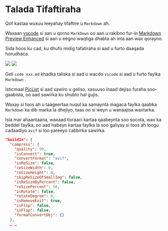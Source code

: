 # Talada Tifaftiraha

Qof kastaa wuxuu leeyahay tifaftire u `Markdown` ah.

Waxaan [vscode](https://code.visualstudio.com/) si aan u qorno `MarkDown` oo aan u rakibno fur-in [Markdown Preview Enhanced](https://marketplace.visualstudio.com/items?itemName=shd101wyy.markdown-preview-enhanced) si aan u eegno waqtiga dhabta ah inta aan wax qorayno.

Sida hoos ku cad, ku dhufo midig tafatiraha si aad u furto daaqada horudhaca.

![](https://p.3ti.site/1720775216.avif)
![](https://p.3ti.site/1720775043.avif)

Geli `code xxx.md` khadka taliska si aad u wacdo `vscode` si aad u furto faylka `Markdown` .

Isticmaal [PicList](https://github.com/Kuingsmile/PicList) si aad sawiro u geliso, xasuuso inaad dejiso furaha soo-gaabista, oo aad sawirka ku shubto hal gujis.

Waxay si toos ah u taageertaa nuqul ka samaynta magaca faylka qaabka `Markdown` ka dib marka la dhejiyo, taas oo si weyn u wanaajisa waxtarka.

Isla mar ahaantaana, waxaad tixraaci kartaa qaabeynta soo socota, wax ka beddel faylka, oo aad habeyn kartaa faylka la soo galiyay si toos ah loogu cadaadiyo `avif` si loo yareeyo cabbirka sawirka.

```json
"buildIn": {
  "compress": {
    "quality": 99,
    "isConvert": true,
    "convertFormat": "avif",
    "isReSize": false,
    "reSizeWidth": 0,
    "reSizeHeight": 0,
    "skipReSizeOfSmallImg": false,
    "isReSizeByPercent": false,
    "reSizePercent": 50,
    "isRotate": false,
    "rotateDegree": 0,
    "isRemoveExif": true,
    "isFlip": false,
    "isFlop": false,
    "formatConvertObj": {}
  },
  … …
```